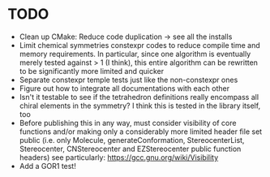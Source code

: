 # TODO
- Clean up CMake: Reduce code duplication -> see all the installs
- Limit chemical symmetries constexpr codes to reduce compile time and memory
  requirements. In particular, since one algorithm is eventually merely tested
  against > 1 (I think), this entire algorithm can be rewritten to be
  significantly more limited and quicker
- Separate constexpr temple tests just like the non-constexpr ones
- Figure out how to integrate all documentations with each other
- Isn't it testable to see if the tetrahedron definitions really encompass all
  chiral elements in the symmetry? I think this is tested in the library
  itself, too
- Before publishing this in any way, must consider visibility of core functions
  and/or making only a considerably more limited header file set public
  (i.e. only Molecule, generateConformation, StereocenterList, Stereocenter,
  CNStereocenter and EZStereocenter public function headers)
  see particularly: https://gcc.gnu.org/wiki/Visibility
- Add a GOR1 test!

